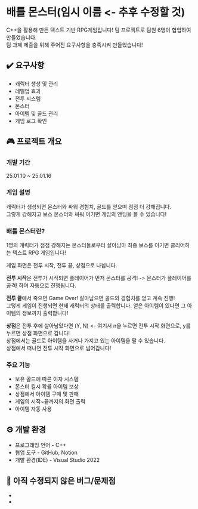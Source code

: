 <!-- Heading -->
# 배틀 몬스터(임시 이름 <- 추후 수정할 것)
C++을 활용해 만든 텍스트 기반 RPG게임입니다!
팀 프로젝트로 팀원 6명이 협업하여 만들었습니다.<br>팀 과제 제출을 위해 주어진 요구사항을 충족시켜 만들었습니다!

## ✔️ 요구사항
- 캐릭터 생성 및 관리
- 레벨업 효과
- 전투 시스템
- 몬스터
- 아이템 및 골드 관리
- 게임 로그 확인

## 🎮 프로젝트 개요
### 개발 기간
25.01.10 ~ 25.01.16
### 게임 설명
캐릭터가 생성되면 몬스터와 싸워 경험치, 골드를 얻으며 점점 더 강해집니다.<br>
그렇게 강해지고 보스 몬스터와 싸워 이기면 게임의 엔딩을 볼 수 있습니다!
### 배틀 몬스터란?
1명의 캐릭터가 점점 강해지는 몬스터들로부터 살아남아 최종 보스를 이기면 클리어하는 텍스트 RPG 게임입니다!

게임 화면은 전투 시작, 전투 끝, 상점으로 나뉩니다.

<strong>전투 시작</strong>은 전투가 시작되면 플레이어가 먼저 몬스터를 공격! -> 몬스터가 플레이어를 공격! 하며 자동으로 진행됩니다.

<strong>전투 끝</strong>에서 죽으면 Game Over! 살아남으면 골드와 경험치를 얻고 계속 진행!<br>
그렇게 게임이 진행되면 현재 캐릭터의 상태를 출력합니다. 얻은 아이템이 있다면 그 아이템의 정보까지 출력합니다!

<strong>상점</strong>은 전투 후에 살아남았다면 (Y, N) <- 여기서 n을 누르면 전투 시작 화면으로, y를 누르면 상점 화면으로 갑니다!<br>
상점에서는 골드로 아이템을 사거나 가지고 있는 아이템을 팔 수 있습니다.<br>
상점에서 떠나면 전투 시작 화면으로 넘어갑니다!

### 주요 기능
- 보유 골드에 따른 이자 시스템
- 몬스터 킬시 확률 아이템 보상
- 상점에서 아이템 구매 및 판매
- 게임의 시작~끝까지의 화면 출력
- 아이템 자동 사용

## ⚙ 개발 환경
- 프로그래밍 언어 - C++
- 협업 도구 - GitHub, Notion
- 개발 환경(IDE) - Visual Studio 2022

## 📢 아직 수정되지 않은 버그/문제점
-
-
